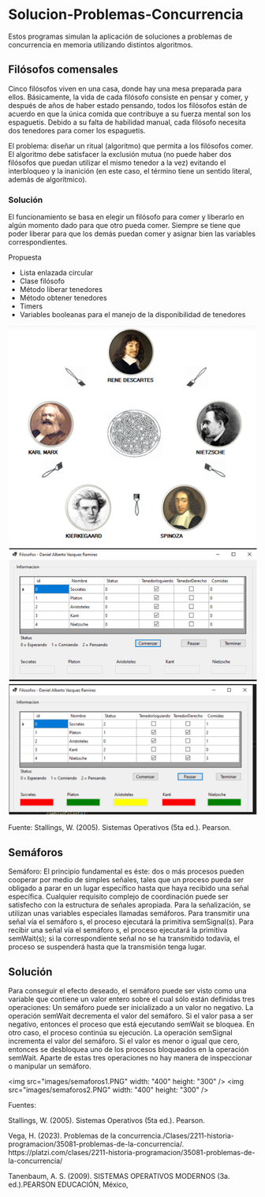 # Solucion-Problemas-Concurrencia
Estos programas simulan la aplicación de soluciones a problemas de concurrencia en memoria utilizando distintos algoritmos.

## Filósofos comensales
<p>Cinco filósofos viven en una casa, donde hay una mesa preparada para ellos. Básicamente, la vida de cada
filósofo consiste en pensar y comer, y después de años de haber estado pensando, todos los filósofos están
de acuerdo en que la única comida que contribuye a su fuerza mental son los espaguetis. Debido a su falta
de habilidad manual, cada filósofo necesita dos tenedores para comer los espaguetis.</p>
<p>El problema: diseñar un ritual (algoritmo) que permita a los
filósofos comer. El algoritmo debe satisfacer la exclusión mutua (no puede haber dos filósofos que
puedan utilizar el mismo tenedor a la vez) evitando el interbloqueo y la inanición (en este caso, el término
tiene un sentido literal, además de algorítmico).</p>

### Solución
El funcionamiento se basa en elegir un filósofo para comer y liberarlo en algún momento dado para que
otro pueda comer. Siempre se tiene que poder liberar para que los demás puedan comer y asignar bien las
variables correspondientes.
<p>Propuesta
  <ul>
    <li>Lista enlazada circular</li>
    <li>Clase filósofo</li>
    <li>Método liberar tenedores</li>
    <li>Método obtener tenedores</li>
    <li>Timers</li>
    <li>Variables booleanas para el manejo de la disponibilidad de tenedores</li>
  </ul>
</p>
<img src="images/filosofos1.PNG" width: "300" height: "200" />
<img src="images/filosofos2.PNG" width: "300" height: "200" />
<img src="images/filosofos3.PNG" width: "300" height: "200" />
<p>Fuente: Stallings, W. (2005). Sistemas Operativos (5ta ed.). Pearson.</p>

## Semáforos
<p>Semáforo: El principio fundamental es éste: dos o más procesos pueden cooperar por medio de simples
señales, tales que un proceso pueda ser obligado a parar en un lugar específico hasta que haya recibido
una señal específica. Cualquier requisito complejo de coordinación puede ser satisfecho con la estructura
de señales apropiada. Para la señalización, se utilizan unas variables especiales llamadas semáforos. Para
transmitir una señal vía el semáforo s, el proceso ejecutará la primitiva semSignal(s). Para recibir una 
señal vía el semáforo s, el proceso ejecutará la primitiva semWait(s); si la correspondiente señal no se ha
transmitido todavía, el proceso se suspenderá hasta que la transmisión tenga lugar.</p>

## Solución
<p> Para conseguir el efecto deseado, el semáforo puede ser visto como una variable que contiene un valor
entero sobre el cual sólo están definidas tres operaciones:
Un semáforo puede ser inicializado a un valor no negativo.
La operación semWait decrementa el valor del semáforo. Si el valor pasa a ser negativo, entonces el
proceso que está ejecutando semWait se bloquea. En otro caso, el proceso continúa su ejecución.
La operación semSignal incrementa el valor del semáforo. Si el valor es menor o igual que cero, entonces
se desbloquea uno de los procesos bloqueados en la operación semWait.
Aparte de estas tres operaciones no hay manera de inspeccionar o manipular un semáforo.</p>

<img src="images/semaforos1.PNG" width: "400" height: "300" />
<img src="images/semaforos2.PNG" width: "400" height: "300" />

<p>Fuentes:</p>
<p>Stallings, W. (2005). Sistemas Operativos (5ta ed.). Pearson.</p>
<p>Vega, H. (2023). Problemas de la concurrencia./Clases/2211-historia-programacion/35081-problemas-de-la-concurrencia/.
  https://platzi.com/clases/2211-historia-programacion/35081-problemas-de-la-concurrencia/</p>
<p>Tanenbaum, A. S. (2009). SISTEMAS OPERATIVOS MODERNOS (3a. ed.).PEARSON EDUCACIÓN,
México,</p>

